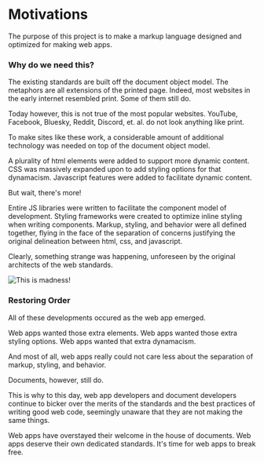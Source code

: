 # Motivations

The  purpose of this project is to make a markup language
designed and optimized for making web apps.

### Why do we need this?
The existing standards are built off the document object model.
The metaphors are all extensions of the printed page.
Indeed, most websites in the early internet resembled print.
Some of them still do.

Today however, this is not true of the most popular websites.
YouTube, Facebook, Bluesky, Reddit, Discord, et. al. do not look
anything like print.

To make sites like these work, a considerable amount of additional
technology was needed on top of the document object model.

A plurality of html elements were added to support more dynamic content.
CSS was massively expanded upon to add styling options for that dynamacism.
Javascript features were added to facilitate dynamic content.

But wait, there's more!

Entire JS libraries were written to facilitate the
component model of development. Styling frameworks were created
to optimize inline styling when writing components.
Markup, styling, and behavior were all defined together,
flying in the face of the separation of concerns justifying the
original delineation between html, css, and javascript.

Clearly, something strange was happening, unforeseen by the original
architects of the web standards.

![This is madness!](https://media.tenor.com/sl9LOXQe9OMAAAAM/this-is-madness-300.gif)

### Restoring Order

All of these developments occured as the web app emerged.

Web apps wanted those extra elements.
Web apps wanted those extra styling options.
Web apps wanted that extra dynamacism.

And most of all, web apps really could not care less about
the separation of markup, styling, and behavior.

Documents, however, still do. 

This is why to this day, web app developers and document developers
continue to bicker over the merits of the standards and
the best practices of writing good web code,
seemingly unaware that they are not making the same things.

Web apps have overstayed their welcome in the house of documents.
Web apps deserve their own dedicated standards.
It's time for web apps to break free.
